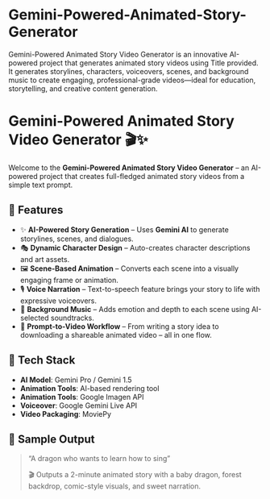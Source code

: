 # Gemini-Powered-Animated-Story-Generator
Gemini-Powered Animated Story Video Generator is an innovative AI-powered project that generates animated story videos using Title provided. It generates storylines, characters, voiceovers, scenes, and background music to create engaging, professional-grade videos—ideal for education, storytelling, and creative content generation.

# Gemini-Powered Animated Story Video Generator 🎬✨

Welcome to the **Gemini-Powered Animated Story Video Generator** – an AI-powered project that creates full-fledged animated story videos from a simple text prompt.

## 🚀 Features

- ✨ **AI-Powered Story Generation** – Uses **Gemini AI** to generate storylines, scenes, and dialogues.
- 🎭 **Dynamic Character Design** – Auto-creates character descriptions and art assets.
- 🖼️ **Scene-Based Animation** – Converts each scene into a visually engaging frame or animation.
- 🎙️ **Voice Narration** – Text-to-speech feature brings your story to life with expressive voiceovers.
- 🎵 **Background Music** – Adds emotion and depth to each scene using AI-selected soundtracks.
- 🧠 **Prompt-to-Video Workflow** – From writing a story idea to downloading a shareable animated video – all in one flow.

## 🧠 Tech Stack

- **AI Model**: Gemini Pro / Gemini 1.5
- **Animation Tools**: AI-based rendering tool
- **Animation Tools**: Google Imagen API
- **Voiceover**: Google Gemini Live API
- **Video Packaging**: MoviePy

## 📸 Sample Output

> “A dragon who wants to learn how to sing”
> 
> 🎬 Outputs a 2-minute animated story with a baby dragon, forest backdrop, comic-style visuals, and sweet narration.


